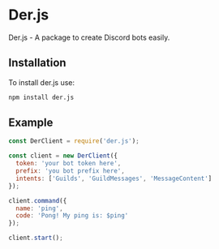 # Der.js

Der.js - A package to create Discord bots easily.

## Installation

To install der.js use:

```sh
npm install der.js
```

## Example

```js
const DerClient = require('der.js');

const client = new DerClient({
  token: 'your bot token here',
  prefix: 'you bot prefix here',
  intents: ['Guilds', 'GuildMessages', 'MessageContent']
});

client.command({
  name: 'ping',
  code: 'Pong! My ping is: $ping'
});

client.start();
```

